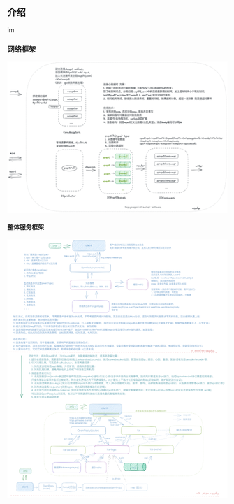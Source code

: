 ## 介绍
im

### 网络框架

![go-epoll](https://github.com/weedge/im/blob/main/go-epoll.png?raw=true)



#### 整体服务框架

![zbim](https://github.com/weedge/im/blob/main/zbim.png?raw=true)

